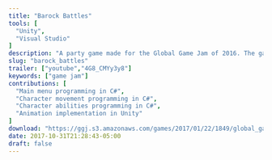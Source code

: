 ```yaml
---
title: "Barock Battles"
tools: [
  "Unity",
  "Visual Studio"
]
description: "A party game made for the Global Game Jam of 2016. The game won [second place in the Game Jam with Houdini Contest](https://www.sidefx.com/community/game-jam-winners/) for the amazing work done by our artists. The goal of the game is to knock other players of the stage using your chosen instrument. Each musician comes with its own unique sound and playstyle."
slug: "barock_battles"
trailer: ["youtube","4G8_CMYy3y8"]
keywords: ["game jam"]
contributions: [
  "Main menu programming in C#",
  "Character movement programming in C#",
  "Character abilities programming in C#",
  "Animation implementation in Unity"
]
download: "https://ggj.s3.amazonaws.com/games/2017/01/22/1849/global_gamejam_2016_.zip"
date: 2017-10-31T21:28:43-05:00
draft: false
---
```

